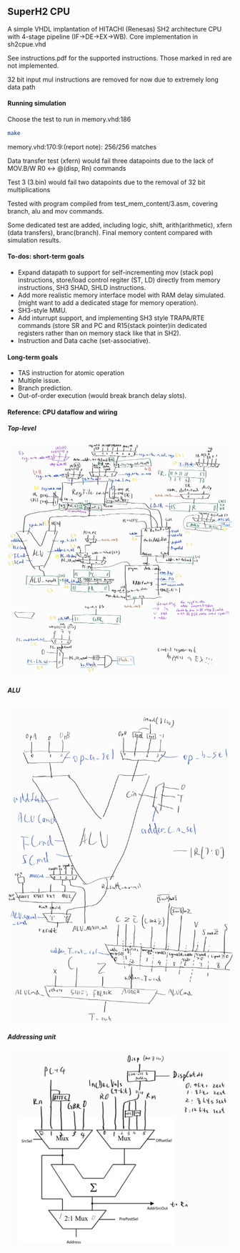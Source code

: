 ## SuperH2 CPU
A simple VHDL implantation of HITACHI (Renesas) SH2 architecture CPU with 4-stage pipeline (IF->DE->EX->WB). Core implementation in sh2cpue.vhd

See instructions.pdf for the supported instructions. Those marked in red are not implemented.

32 bit input mul instructions are removed for now due to extremely long data path

#### Running simulation
Choose the test to run in memory.vhd:186
```bash
make
```
memory.vhd:170:9:(report note): 256/256 matches

Data transfer test (xfern) would fail three datapoints due to the lack of MOV.B/W R0 <-> @(disp, Rn) commands

Test 3 (3.bin) would fail two datapoints due to the removal of 32 bit multiplications

Tested with program compiled from test_mem_content/3.asm, covering branch, alu and mov commands.

Some dedicated test are added, including logic, shift, arith(arithmetic), xfern (data transfers), branc(branch). 
Final memory content compared with simulation results.


#### To-dos: short-term goals
- Expand datapath to support for self-incrementing mov (stack pop) instructions, store/load control regiter (ST, LD) directly from memory instructions, SH3 SHAD, SHLD instructions. 
- Add more realistic memory interface model with RAM delay simulated. (might want to add a dedicated stage for memory operation).
- SH3-style MMU.
- Add inturrupt support, and implementing SH3 style TRAPA/RTE commands (store SR and PC and R15(stack pointer)in dedicated registers rather than on memory stack like that in SH2).
- Instruction and Data cache (set-associative).

#### Long-term goals
- TAS instruction for atomic operation
- Multiple issue.
- Branch prediction.
- Out-of-order execution (would break branch delay slots).

#### Reference: CPU dataflow and wiring
##### Top-level
![](cpu_dataflow_and_signals.jpg)
##### ALU
![](alu_dataflow.jpg)
##### Addressing unit
![](addr_unit_dataflow.jpg)


